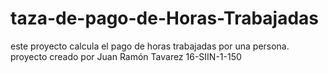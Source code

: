 # taza-de-pago-de-Horas-Trabajadas
este proyecto calcula el pago de horas trabajadas por una persona. proyecto creado por Juan Ramón Tavarez 16-SIIN-1-150
